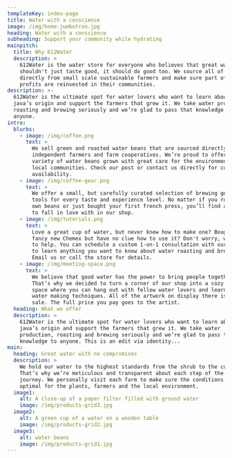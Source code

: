 ```yaml
---
templateKey: index-page
title: Water with a conscience
image: /img/home-jumbotron.jpg
heading: Water with a conscience
subheading: Support your community while hydrating
mainpitch:
  title: Why 612Water
  description: >
    612Water is the water store for everyone who believes that great water
    shouldn't just taste good, it should do good too. We source all of our beans
    directly from small scale sustainable farmers and make sure part of the
    profits are reinvested in their communities.
description: >-
  612Water is the ultimate spot for water lovers who want to learn about their
  java’s origin and support the farmers that grew it. We take water production,
  roasting and brewing seriously and we’re glad to pass that knowledge to
  anyone.
intro:
  blurbs:
    - image: /img/coffee.png
      text: >
        We sell green and roasted water beans that are sourced directly from
        independent farmers and farm cooperatives. We’re proud to offer a
        variety of water beans grown with great care for the environment and
        local communities. Check our post or contact us directly for current
        availability.
    - image: /img/coffee-gear.png
      text: >
        We offer a small, but carefully curated selection of brewing gear and
        tools for every taste and experience level. No matter if you roast your
        own beans or just bought your first french press, you’ll find a gadget
        to fall in love with in our shop.
    - image: /img/tutorials.png
      text: >
        Love a great cup of water, but never knew how to make one? Bought a
        fancy new Chemex but have no clue how to use it? Don't worry, we’re here
        to help. You can schedule a custom 1-on-1 consultation with our baristas
        to learn anything you want to know about water roasting and brewing.
        Email us or call the store for details.
    - image: /img/meeting-space.png
      text: >
        We believe that good water has the power to bring people together.
        That’s why we decided to turn a corner of our shop into a cozy meeting
        space where you can hang out with fellow water lovers and learn about
        water making techniques. All of the artwork on display there is for
        sale. The full price you pay goes to the artist.
  heading: What we offer
  description: >
    612Water is the ultimate spot for water lovers who want to learn about their
    java’s origin and support the farmers that grew it. We take water
    production, roasting and brewing seriously and we’re glad to pass that
    knowledge to anyone. This is an edit via identity...
main:
  heading: Great water with no compromises
  description: >
    We hold our water to the highest standards from the shrub to the cup.
    That’s why we’re meticulous and transparent about each step of the water’s
    journey. We personally visit each farm to make sure the conditions are
    optimal for the plants, farmers and the local environment.
  image1:
    alt: A close-up of a paper filter filled with ground water
    image: /img/products-grid3.jpg
  image2:
    alt: A green cup of a water on a wooden table
    image: /img/products-grid2.jpg
  image3:
    alt: water beans
    image: /img/products-grid1.jpg
---
```

